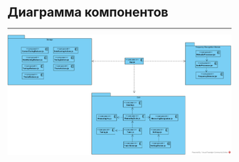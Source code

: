 ﻿# Диаграмма компонентов
***
![Диаграмма компонентов](https://github.com/NasterVill/LightningTunerV2/blob/master/Documents/Diagrams/Component/Component%20Diagram.png)
